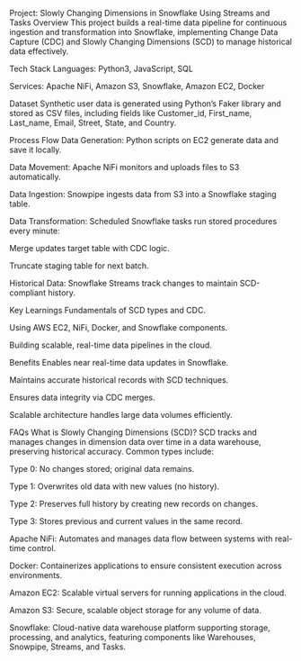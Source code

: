 Project: Slowly Changing Dimensions in Snowflake Using Streams and Tasks
Overview
This project builds a real-time data pipeline for continuous ingestion and transformation into Snowflake, implementing Change Data Capture (CDC) and Slowly Changing Dimensions (SCD) to manage historical data effectively.

Tech Stack
Languages: Python3, JavaScript, SQL

Services: Apache NiFi, Amazon S3, Snowflake, Amazon EC2, Docker

Dataset
Synthetic user data is generated using Python’s Faker library and stored as CSV files, including fields like Customer_id, First_name, Last_name, Email, Street, State, and Country.

Process Flow
Data Generation: Python scripts on EC2 generate data and save it locally.

Data Movement: Apache NiFi monitors and uploads files to S3 automatically.

Data Ingestion: Snowpipe ingests data from S3 into a Snowflake staging table.

Data Transformation: Scheduled Snowflake tasks run stored procedures every minute:

Merge updates target table with CDC logic.

Truncate staging table for next batch.

Historical Data: Snowflake Streams track changes to maintain SCD-compliant history.

Key Learnings
Fundamentals of SCD types and CDC.

Using AWS EC2, NiFi, Docker, and Snowflake components.

Building scalable, real-time data pipelines in the cloud.

Benefits
Enables near real-time data updates in Snowflake.

Maintains accurate historical records with SCD techniques.

Ensures data integrity via CDC merges.

Scalable architecture handles large data volumes efficiently.

FAQs
What is Slowly Changing Dimensions (SCD)?
SCD tracks and manages changes in dimension data over time in a data warehouse, preserving historical accuracy. Common types include:

Type 0: No changes stored; original data remains.

Type 1: Overwrites old data with new values (no history).

Type 2: Preserves full history by creating new records on changes.

Type 3: Stores previous and current values in the same record.

Apache NiFi: Automates and manages data flow between systems with real-time control.

Docker: Containerizes applications to ensure consistent execution across environments.

Amazon EC2: Scalable virtual servers for running applications in the cloud.

Amazon S3: Secure, scalable object storage for any volume of data.

Snowflake: Cloud-native data warehouse platform supporting storage, processing, and analytics, featuring components like Warehouses, Snowpipe, Streams, and Tasks.
